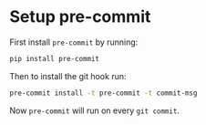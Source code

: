 # Setup pre-commit
First install `pre-commit` by running:
```sh
pip install pre-commit
```

Then to install the git hook run:
```sh
pre-commit install -t pre-commit -t commit-msg
```

Now `pre-commit` will run on every `git commit`.
